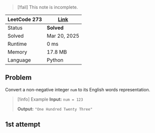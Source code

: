 
> [!fail] This note is incomplete.

| LeetCode 273 | [Link](https://leetcode.com/problems/integer-to-english-words/description/) |
| ------------ | --------------------------------------------------------------------------- |
| Status       | **Solved**                                                                  |
| Solved       | Mar 20, 2025                                                                |
| Runtime      | 0 ms                                                                        |
| Memory       | 17.8 MB                                                                     |
| Language     | Python                                                                      |


## Problem
Convert a non-negative integer `num` to its English words representation.

> [!info] Example
> **Input:**
> `num = 123`
> 
> **Output:**
> `"One Hundred Twenty Three"`


## 1st attempt
